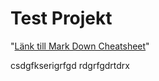 # Test Projekt

 "[Länk till Mark Down Cheatsheet](https://github.com/adam-p/markdown-here/wiki/MarkdownCheatsheet)"

 csdgfkserigrfgd
 rdgrfgdrtdrx
 